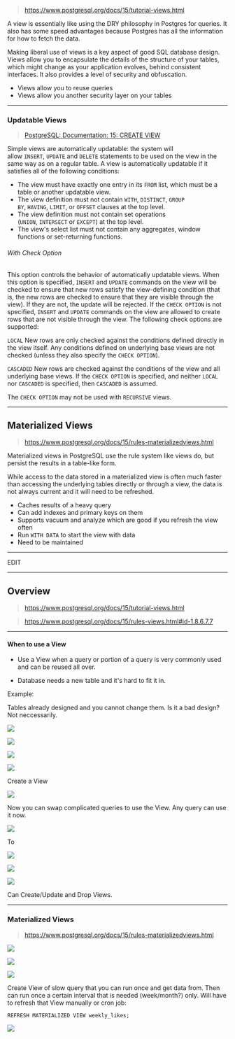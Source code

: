 >https://www.postgresql.org/docs/15/tutorial-views.html

A view is essentially like using the DRY philosophy in Postgres for queries. It also has some speed advantages because Postgres has all the information for how to fetch the data.

Making liberal use of views is a key aspect of good SQL database design. Views allow you to encapsulate the details of the structure of your tables, which might change as your application evolves, behind consistent interfaces. It also provides a level of security and obfuscation.

- Views allow you to reuse queries
- Views allow you another security layer on your tables

---
### Updatable Views
>[PostgreSQL: Documentation: 15: CREATE VIEW](https://www.postgresql.org/docs/15/sql-createview.html)

Simple views are automatically updatable: the system will allow `INSERT`, `UPDATE` and `DELETE` statements to be used on the view in the same way as on a regular table. A view is automatically updatable if it satisfies all of the following conditions:

- The view must have exactly one entry in its `FROM` list, which must be a table or another updatable view.
- The view definition must not contain `WITH`, `DISTINCT`, `GROUP BY`, `HAVING`, `LIMIT`, or `OFFSET` clauses at the top level.
- The view definition must not contain set operations (`UNION`, `INTERSECT` or `EXCEPT`) at the top level.
- The view's select list must not contain any aggregates, window functions or set-returning functions.

###### With Check Option
This option controls the behavior of automatically updatable views. When this option is specified, `INSERT` and `UPDATE` commands on the view will be checked to ensure that new rows satisfy the view-defining condition (that is, the new rows are checked to ensure that they are visible through the view). If they are not, the update will be rejected. If the `CHECK OPTION` is not specified, `INSERT` and `UPDATE` commands on the view are allowed to create rows that are not visible through the view. The following check options are supported:

`LOCAL`
New rows are only checked against the conditions defined directly in the view itself. Any conditions defined on underlying base views are not checked (unless they also specify the `CHECK OPTION`).

`CASCADED`
New rows are checked against the conditions of the view and all underlying base views. If the `CHECK OPTION` is specified, and neither `LOCAL` nor `CASCADED` is specified, then `CASCADED` is assumed.

The `CHECK OPTION` may not be used with `RECURSIVE` views.

---
## Materialized Views
>https://www.postgresql.org/docs/15/rules-materializedviews.html

Materialized views in PostgreSQL use the rule system like views do, but persist the results in a table-like form.

While access to the data stored in a materialized view is often much faster than accessing the underlying tables directly or through a view, the data is not always current and it will need to be refreshed.

- Caches results of a heavy query
- Can add indexes and primary keys on them
- Supports vacuum and analyze which are good if you refresh the view often
- Run `WITH DATA` to start the view with data
- Need to be maintained



---

EDIT 


---

  

## Overview

> https://www.postgresql.org/docs/15/tutorial-views.html

  

> https://www.postgresql.org/docs/15/rules-views.html#id-1.8.6.7.7

  

---

#### When to use a View

- Use a View when a query or portion of a query is very commonly used and can be reused all over.

- Database needs a new table and it's hard to fit it in.

  

Example:

  

Tables already designed and you cannot change them. Is it a bad design? Not neccessarily.

  

![](views8.png)

  

![](views1.png)

  

![](views2.png)

  

![](views3.png)

  

Create a View

![](views5.png)

  

Now you can swap complicated queries to use the View. Any query can use it now.

  

![](views10.png)

  

To

  

![](views7.png)

  

![](views4.png)

  

![](views6.png)

  

Can Create/Update and Drop Views.

  

---

### Materialized Views

> https://www.postgresql.org/docs/15/rules-materializedviews.html

  

![](views12.png)

  

![](views13.png)

  

![](views14.png)

  

Create View of slow query that you can run once and get data from. Then can run once a certain interval that is needed (week/month?) only. Will have to refresh that View manually or cron job:

  

`REFRESH MATERIALIZED VIEW weekly_likes;`

  

![](views15.png)